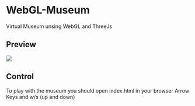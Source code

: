 # WebGL-Museum
Virtual Museum unsing WebGL and ThreeJs

## Preview

![](preview.gif)

## Control
To play with the museum you should open index.html in your browser
Arrow Keys and w/s (up and down)
